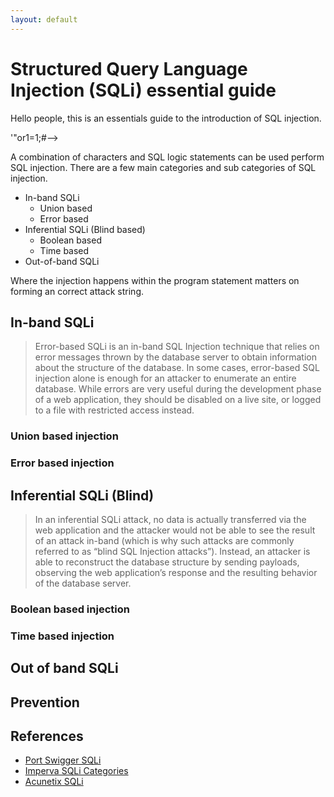 ```yaml
---
layout: default
---
```


# Structured Query Language Injection (SQLi) essential guide

Hello people, this is an essentials guide to the introduction of SQL injection.

'"or1=1;#-->

A combination of characters and SQL logic statements can be used perform SQL injection.
There are a few main categories and sub categories of SQL injection.

* In-band SQLi
    * Union based
    * Error based
* Inferential SQLi (Blind based)
    * Boolean based
    * Time based
* Out-of-band SQLi

Where the injection happens within the program statement matters on forming an correct attack string.

## In-band SQLi

> Error-based SQLi is an in-band SQL Injection technique that relies on error messages thrown by the database server to obtain information about the structure of the database. In some cases, error-based SQL injection alone is enough for an attacker to enumerate an entire database. While errors are very useful during the development phase of a web application, they should be disabled on a live site, or logged to a file with restricted access instead.

### Union based injection
### Error based injection

## Inferential SQLi (Blind)

> In an inferential SQLi attack, no data is actually transferred via the web application and the attacker would not be able to see the result of an attack in-band (which is why such attacks are commonly referred to as “blind SQL Injection attacks”). Instead, an attacker is able to reconstruct the database structure by sending payloads, observing the web application’s response and the resulting behavior of the database server.

### Boolean based injection
### Time based injection

## Out of band SQLi

## Prevention

## References

* [Port Swigger SQLi](https://portswigger.net/web-security/sql-injection)
* [Imperva SQLi Categories](https://www.imperva.com/learn/application-security/sql-injection-sqli/)
* [Acunetix SQLi](https://www.acunetix.com/websitesecurity/sql-injection2/)